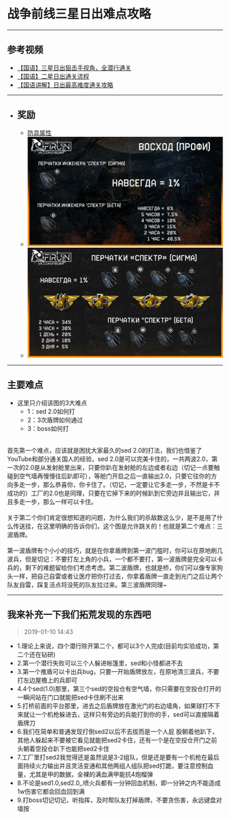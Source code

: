 # 战争前线三星日出难点攻略


----
## 参考视频
- [【国语】三星日出狙击手视角，全潜行通关](https://www.bilibili.com/video/av63319293?from=search&seid=5591126676046681609)
- [【国语】二星日出通关流程](https://www.bilibili.com/video/av39606348/)
- [【国语讲解】日出最高难度通关攻略](https://www.bilibili.com/video/av39392475/?spm_id_from=333.788.videocard.5)

----

- ## 奖励
    - [防具属性](https://warface.fandom.com/wiki/Sunrise)
    - ![](https://github.com/946629031/Blog/blob/master/img/0-1.jpg)
    - ![](https://github.com/946629031/Blog/blob/master/img/0-3.jpg)

----

## 主要难点
- 这里只介绍该图的3大难点
    - 1：sed 2.0如何打 
    - 2：3次盾牌如何通过
    - 3：boss如何打<br>
<br>
首先第一个难点，应该就是困扰大家最久的sed  2.0的打法，我们也借鉴了YouTube和部分通关国人的经验，sed  2.0是可以完美卡住的，一共两波2.0，第一次的2.0是从发射舱里出来，只要你趴在发射舱的左边或者右边（切记一点要触碰到空气墙再慢慢往后趴即可），等舱门开启之后一直输出2.0，只要它往你的方向多走一步，那么恭喜你，你卡住了。（切记，一定要让它多走一步，不然是卡不成功的）工厂的2.0也是同理，只要在它掉下来的时候趴到它旁边并且输出它，并且多走一步，那么一样可以卡住。<br>
<br>
关于第二个你们肯定很想知道的问题，为什么我们的杀敌数这么少，是不是用了什么传送挂，在这里明确的告诉你们，这个图是允许跳关的！也就是第二个难点：三波盾牌。<br>
<br>
第一波盾牌有个小小的技巧，就是在你拿盾牌到第一波门槛时，你可以在原地刷几波兵，但是切记：不要打左上角的小兵，一个都不要打，第一波盾牌是完全可以卡兵的，剩下的难题留给你们考虑考虑。第二波盾牌，也就是桥，你们可以像专家狗头一样，把自己自雷或者让医疗把你打过去，你拿着盾牌一直走到光门之后让两个队友自雷，踩复活点将没死的队友拉过来。第三波盾牌同理~</p>

----

## 我来补充一下我们拓荒发现的东西吧 
> 2019-01-10 14:43
- 1.理论上来说，四个潜行除开第二个，都可以3个人完成(目前均实验成功，第二个还在钻研)
- 2.第一个潜行失败可以三个人躲进帐篷里，sed和小怪都进不去
- 3.第一个推盾可以卡出兵bug，只要一开始盾牌放左，在原地清三波兵，不要打左边屋檐上的兵即可
- 4.4个sed(1.0)那里，第三个sed的空投仓有空气墙，你只需要在空投仓打开的一瞬间站在门口就能把sed卡住刷不出来
- 5.打桥前面的平台那里，进去之后盾牌放在激光门的右边墙角，如果球打不下来就让一个机枪躲进去，这样只有旁边的兵能打到你的手，sed可以直接隔着盾牌刀
- 6.我们在简单和普通发现打倒sed2以后不去拔而是一个人屁 股朝着他趴下，其他人躲起来不要被它看见就能把sed2卡住，还有一个是在空投仓开门之前头朝着空投仓趴下也能把sed2卡住
- 7.工厂里打sed2我觉得还是虽然说是3-2组队，但是还是要有一个机枪在最后面持续火力输出并且灵活变通和其他两组人组队把sed打跪，要注意控制血量，尤其是甲的数据，全裸的满血满甲能抗4炮榴弹
- 8.不论是sed1.0,sed2.0,,喷火兵都有一分钟回血机制，即一分钟之内不能造成1w伤害它都会回血回到满
- 9.打boss切记切记，听指挥，及时帮队友打掉盾牌，不要贪伤害，永远键盘对墙按